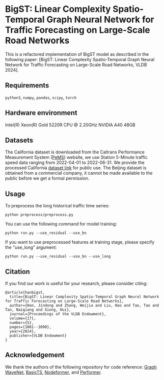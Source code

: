 # BigST: Linear Complexity Spatio-Temporal Graph Neural Network for Traffic Forecasting on Large-Scale Road Networks

This is a refactored implementation of BigST model as described in the following paper: [BigST: Linear Complexity Spatio-Temporal Graph Neural Network for Traffic Forecasting on Large-Scale Road Networks, VLDB 2024].

## Requirements
`python3`, `numpy`, `pandas`, `scipy`, `torch`

## Hardware environment
Intel(R) Xeon(R) Gold 5220R CPU @ 2.20GHz
NVIDIA A40 48GB

## Datasets
The California dataset is downloaded from the Caltrans Performance Measurement System ([PeMS](https://pems.dot.ca.gov/?dnode=Clearinghouse&type=station_5min&district_id=3&submit=Submit)) website, we use Station 5-Minute traffic speed data ranging from 2022-04-01 to 2022-06-31. We provide the processed California [dataset link](https://drive.google.com/file/d/1p75j3JqHMT00DpiBH7x7WAnJeX1njVxr/view?usp=sharing) for public use.
The Beijing dataset is obtained from a commercial company, it cannot be made available to the public before we get a formal permission.

## Usage
To preprocess the long historical traffic time series:

```
python preprocess/preprocess.py
```

You can use the following command for model training:

```
python run.py --use_residual --use_bn
```

If you want to use preprocessed features at training stage, please specify the "use_long" argument:

```
python run.py --use_residual --use_bn --use_long
```

## Citation
If you find our work is useful for your research, please consider citing:

```
@article{hanbigst,
  title={BigST: Linear Complexity Spatio-Temporal Graph Neural Network for Traffic Forecasting on Large-Scale Road Networks},
  author={Han, Jindong and Zhang, Weijia and Liu, Hao and Tao, Tao and Tan, Naiqiang and Xiong, Hui},
  journal={Proceedings of the VLDB Endowment},
  volume={17},
  number={5},
  pages={1081--1090},
  year={2024},
  publisher={VLDB Endowment}
}
```

## Acknowledgement
We thank the authors of the following repository for code reference:
[Graph WaveNet](https://github.com/nnzhan/Graph-WaveNet), [BasicTS](https://github.com/zezhishao/BasicTS), [Nodeformer](https://github.com/qitianwu/NodeFormer), and [Performer](https://github.com/lucidrains/performer-pytorch).
